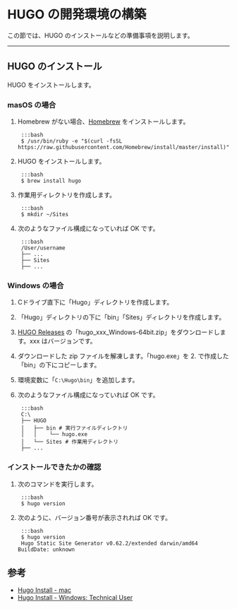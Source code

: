 # HUGO の開発環境の構築
この節では、HUGO のインストールなどの準備事項を説明します。

---

## HUGO のインストール
HUGO をインストールします。

### masOS の場合

1. Homebrew がない場合、[Homebrew](https://brew.sh/) をインストールします。

        :::bash
        $ /usr/bin/ruby -e "$(curl -fsSL https://raw.githubusercontent.com/Homebrew/install/master/install)"

1. HUGO をインストールします。

        :::bash
        $ brew install hugo

1. 作業用ディレクトリを作成します。

        :::bash
        $ mkdir ~/Sites

1. 次のようなファイル構成になっていれば OK です。

        :::bash
        /User/username
        ├── ...
        ├── Sites
        ├── ...

### Windows の場合

1. Cドライブ直下に「Hugo」ディレクトリを作成します。

2. 「Hugo」ディレクトリの下に「bin」「Sites」ディレクトリを作成します。

3. [HUGO Releases](https://github.com/gohugoio/hugo/releases) の「hugo_xxx_Windows-64bit.zip」をダウンロードします。xxx はバージョンです。

4. ダウンロードした zip ファイルを解凍します。「hugo.exe」を 2. で作成した「bin」の下にコピーします。

5. 環境変数に「`C:\Hugo\bin`」を追加します。

6. 次のようなファイル構成になっていれば OK です。

        :::bash
        C:\
        ├── HUGO
        │   ├── bin # 実行ファイルディレクトリ
        │   │    └── hugo.exe
        │   └── Sites # 作業用ディレクトリ
        ├── ...

### インストールできたかの確認

1. 次のコマンドを実行します。

        :::bash
        $ hugo version

1. 次のように、バージョン番号が表示されれば OK です。

        :::bash
        $ hugo version
        Hugo Static Site Generator v0.62.2/extended darwin/amd64 BuildDate: unknown

## 参考

- [Hugo Install - mac](https://gohugo.io/getting-started/installing/#homebrew-macos)
- [Hugo Install - Windows: Technical User](https://gohugo.io/getting-started/installing/#windows)
